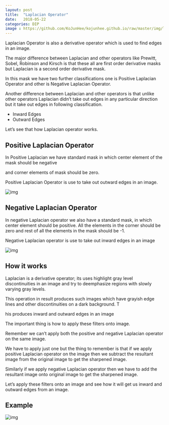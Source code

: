 ```yaml
---
layout: post
title:  "Laplacian Operator"
date:   2018-05-22
categories: DIP
image : https://github.com/KoJunHee/kojunhee.github.io/raw/master/img/lenna.jpg
---
```


Laplacian Operator is also a derivative operator which is used to find edges in an image. 

The major difference between Laplacian and other operators like Prewitt, Sobel, Robinson and Kirsch is that these all are first order derivative masks but Laplacian is a second order derivative mask. 

In this mask we have two further classifications one is Positive Laplacian Operator and other is Negative Laplacian Operator.

Another difference between Laplacian and other operators is that unlike other operators Laplacian didn’t take out edges in any particular direction but it take out edges in following classification.

- Inward Edges
- Outward Edges

Let’s see that how Laplacian operator works.

## Positive Laplacian Operator

In Positive Laplacian we have standard mask in which center element of the mask should be negative 

and corner elements of mask should be zero.

Positive Laplacian Operator is use to take out outward edges in an image.

![img](https://github.com/KoJunHee/kojunhee.github.io/raw/master/img/laplacian01.png)

## Negative Laplacian Operator

In negative Laplacian operator we also have a standard mask, in which center element should be positive. All the elements in the corner should be zero and rest of all the elements in the mask should be -1.

Negative Laplacian operator is use to take out inward edges in an image

![img](https://github.com/KoJunHee/kojunhee.github.io/raw/master/img/laplacian02.png)

## How it works

Laplacian is a derivative operator; its uses highlight gray level discontinuities in an image and try to deemphasize regions with slowly varying gray levels. 

This operation in result produces such images which have grayish edge lines and other discontinuities on a dark background. T

his produces inward and outward edges in an image

The important thing is how to apply these filters onto image. 

Remember we can’t apply both the positive and negative Laplacian operator on the same image. 

We have to apply just one but the thing to remember is that if we apply positive Laplacian operator on the image then we subtract the resultant image from the original image to get the sharpened image. 

Similarly if we apply negative Laplacian operator then we have to add the resultant image onto original image to get the sharpened image.

Let’s apply these filters onto an image and see how it will get us inward and outward edges from an image. 

## Example

![img](https://github.com/KoJunHee/kojunhee.github.io/raw/master/img/laplacian03.png)
